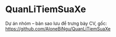 # QuanLiTiemSuaXe
Dự án nhóm – bản sao lưu để trưng bày CV, gốc: https://github.com/AloneBiNgu/QuanLiTiemSuaXe